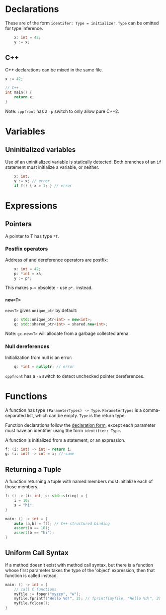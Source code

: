 # Declarations

These are of the form `identifer: Type = initializer`. `Type` can be
omitted for type inference.
```c++
    x: int = 42;
    y := x;
```

## C++

C++ declarations can be mixed in the same file.

```c++
x := 42;

// C++
int main() {
    return x;
}
```

Note: `cppfront` has a `-p` switch to only allow pure C++2.

# Variables

## Uninitialized variables

Use of an uninitialized variable is statically detected.
Both branches of an `if` statement must
initialize a variable, or neither.
```c++
    x: int;
    y := x; // error
    if f() { x = 1; } // error
```


# Expressions

## Pointers

A pointer to T has type `*T`.

### Postfix operators

Address of and dereference operators are postfix:
```c++
    x: int = 42;
    p: *int = x&;
    y := p*;
```
This makes `p->` obsolete - use `p*.` instead.

### `new<T>`

`new<T>` gives `unique_ptr` by default:

```c++
    p: std::unique_ptr<int> = new<int>;
    q: std::shared_ptr<int> = shared.new<int>;
```
Note: `gc.new<T>` will allocate from a garbage collected arena.

### Null dereferences

Initialization from null is an error:
```c++
    q: *int = nullptr; // error
```
`cppfront` has a `-n` switch to detect unchecked pointer dereferences.


# Functions

A function has type `(ParameterTypes) -> Type`. `ParameterTypes` is a
comma-separated list, which can be empty.
`Type` is the return type.

Function declarations follow the [declaration form](#declarations),
except each parameter must have an identifier using the form
`identifier: Type`.

A function is initialized from a statement, or an expression.

```c++
f: (i: int) -> int = return i;
g: (i: int) -> int = i; // same
```

## Returning a Tuple

A function returning a tuple with named members must initialize
each of those members.
```c++
f: () -> (i: int, s: std::string) = {
    i = 10;
    s = "hi";
}

main: () -> int = {
    auto [a,b] = f(); // C++ structured binding
    assert(a == 10);
    assert(b == "hi");
}
```

## Uniform Call Syntax

If a method doesn't exist with method call syntax, but there is a
function whose first parameter takes the type of the 'object' expression,
then that function is called instead.
```c++
main: () -> int = {
    // call C functions
    myfile := fopen("xyzzy", "w");
    myfile.fprintf("Hello %d!", 2); // fprintf(myfile, "Hello %d!", 2)
    myfile.fclose();
}
```

